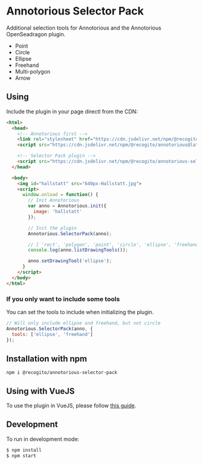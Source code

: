 # Annotorious Selector Pack

Additional selection tools for Annotorious and the Annotorious OpenSeadragon plugin.

- Point
- Circle
- Ellipse
- Freehand
- Multi-polygon
- Arrow

## Using

Include the plugin in your page directl from the CDN:

```html
<html>
  <head>
    <!-- Annotorious first -->
    <link rel="stylesheet" href="https://cdn.jsdelivr.net/npm/@recogito/annotorious@latest/dist/annotorious.min.css">
    <script src="https://cdn.jsdelivr.net/npm/@recogito/annotorious@latest/dist/annotorious.min.js"></script>

    <!-- Selector Pack plugin -->
    <script src="https://cdn.jsdelivr.net/npm/@recogito/annotorious-selector-pack@latest/dist/annotorious-selector-pack.min.js"></script>
  </head>

  <body>
    <img id="hallstatt" src="640px-Hallstatt.jpg">
    <script>
      window.onload = function() {
        // Init Annotorious
        var anno = Annotorious.init({
          image: 'hallstatt'
        });

        // Init the plugin
        Annotorious.SelectorPack(anno);

        // [ 'rect', 'polygon', 'point', 'circle', 'ellipse', 'freehand' ]
        console.log(anno.listDrawingTools());

        anno.setDrawingTool('ellipse');
      }
    </script>
  </body>
</html>
```

### If you only want to include some tools

You can set the tools to include when initializing the plugin.

```js
// Will only include ellipse and freehand, but not circle
Annotorious.SelectorPack(anno, {
  tools: ['ellipse', 'freehand']
});
```
## Installation  with npm
```
npm i @recogito/annotorious-selector-pack

```

## Using with VueJS

To use the plugin in VueJS, please follow [this guide](https://recogito.github.io/guides/annotorious-in-vue/).

## Development

To run in development mode:

```sh
$ npm install
$ npm start
```
